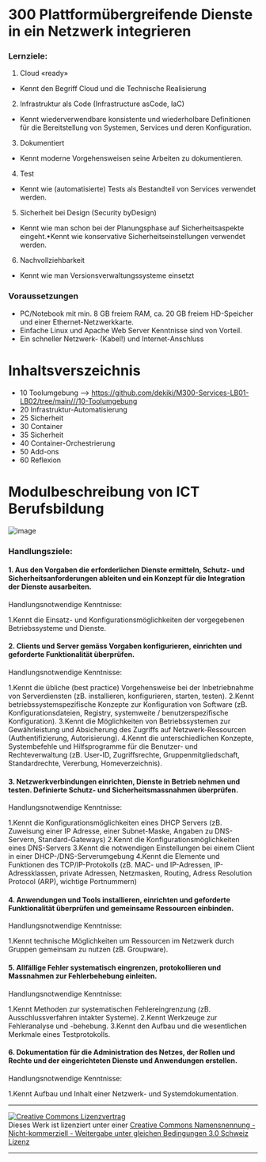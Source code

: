 # 300 Plattformübergreifende Dienste in ein Netzwerk integrieren

### Lernziele:
1. Cloud «ready» 
- Kennt den Begriff Cloud und die Technische Realisierung
2. Infrastruktur als Code (Infrastructure asCode, IaC)
- Kennt wiederverwendbare konsistente und wiederholbare Definitionen für die Bereitstellung von Systemen, Services und deren Konfiguration.
3. Dokumentiert
- Kennt moderne Vorgehensweisen seine Arbeiten zu dokumentieren.
4. Test
- Kennt wie (automatisierte) Tests als Bestandteil von Services verwendet werden.
5. Sicherheit bei Design (Security byDesign)
- Kennt wie man schon bei der Planungsphase auf Sicherheitsaspekte eingeht.•Kennt wie konservative Sicherheitseinstellungen verwendet werden.
6. Nachvollziehbarkeit
- Kennt wie man Versionsverwaltungssysteme einsetzt

### Voraussetzungen
- PC/Notebook mit min. 8 GB freiem RAM, ca. 20 GB freiem HD-Speicher und einer Ethernet-Netzwerkkarte.
- Einfache Linux und Apache Web Server Kenntnisse sind von Vorteil.
- Ein schneller Netzwerk- (Kabel!) und Internet-Anschluss

# Inhaltsverszeichnis
- 10 Toolumgebung --> https://github.com/dekiki/M300-Services-LB01-LB02/tree/main///10-Toolumgebung 
- 20 Infrastruktur-Automatisierung
- 25 Sicherheit
- 30 Container
- 35 Sicherheit
- 40 Container-Orchestrierung
- 50 Add-ons
- 60 Reflexion

# Modulbeschreibung von ICT Berufsbildung

![image](https://user-images.githubusercontent.com/91592611/173011081-0e430333-7e36-4ded-be11-d9a49250ae7d.png)

### Handlungsziele:

#### 1. Aus den Vorgaben die erforderlichen Dienste ermitteln, Schutz- und Sicherheitsanforderungen ableiten und ein Konzept für die Integration der Dienste ausarbeiten.

Handlungsnotwendige Kenntnisse:

  1.Kennt die Einsatz- und Konfigurationsmöglichkeiten der vorgegebenen Betriebssysteme und Dienste.

#### 2. Clients und Server gemäss Vorgaben konfigurieren, einrichten und geforderte Funktionalität überprüfen.

Handlungsnotwendige Kenntnisse:

  1.Kennt die übliche (best practice) Vorgehensweise bei der Inbetriebnahme von Serverdiensten (zB. installieren, konfigurieren, starten, testen).
  2.Kennt betriebssystemspezifische Konzepte zur Konfiguration von Software (zB. Konfigurationsdateien, Registry, systemweite / benutzerspezifische Konfiguration). 
  3.Kennt die Möglichkeiten von Betriebssystemen zur Gewährleistung und Absicherung des Zugriffs auf Netzwerk-Ressourcen (Authentifizierung, Autorisierung).
  4.Kennt die unterschiedlichen Konzepte, Systembefehle und Hilfsprogramme für die Benutzer- und Rechteverwaltung (zB. User-ID, Zugriffsrechte, Gruppenmitgliedschaft,     Standardrechte, Vererbung, Homeverzeichnis).

#### 3. Netzwerkverbindungen einrichten, Dienste in Betrieb nehmen und testen. Definierte Schutz- und Sicherheitsmassnahmen überprüfen.

Handlungsnotwendige Kenntnisse:

  1.Kennt die Konfigurationsmöglichkeiten eines DHCP Servers (zB. Zuweisung einer IP Adresse, einer Subnet-Maske, Angaben zu DNS-Servern, Standard-Gateways)
  2.Kennt die Konfigurationsmöglichkeiten eines DNS-Servers 
  3.Kennt die notwendigen Einstellungen bei einem Client in einer DHCP-/DNS-Serverumgebung
  4.Kennt die Elemente und Funktionen des TCP/IP-Protokolls (zB. MAC- und IP-Adressen, IP-Adressklassen, private Adressen, Netzmasken, Routing, Adress Resolution           Protocol (ARP), wichtige Portnummern)

#### 4. Anwendungen und Tools installieren, einrichten und geforderte Funktionalität überprüfen und gemeinsame Ressourcen einbinden.

Handlungsnotwendige Kenntnisse:

  1.Kennt technische Möglichkeiten um Ressourcen im Netzwerk durch Gruppen gemeinsam zu nutzen (zB. Groupware).

#### 5. Allfällige Fehler systematisch eingrenzen, protokollieren und Massnahmen zur Fehlerbehebung einleiten.

Handlungsnotwendige Kenntnisse:

  1.Kennt Methoden zur systematischen Fehlereingrenzung (zB. Ausschlussverfahren intakter Systeme).
  2.Kennt Werkzeuge zur Fehleranalyse und -behebung.
  3.Kennt den Aufbau und die wesentlichen Merkmale eines Testprotokolls.

#### 6. Dokumentation für die Administration des Netzes, der Rollen und Rechte und der eingerichteten Dienste und Anwendungen erstellen.

Handlungsnotwendige Kenntnisse:

  1.Kennt Aufbau und Inhalt einer Netzwerk- und Systemdokumentation.



- - -
<a rel="license" href="http://creativecommons.org/licenses/by-nc-sa/3.0/ch/"><img alt="Creative Commons Lizenzvertrag" style="border-width:0" src="https://i.creativecommons.org/l/by-nc-sa/3.0/ch/88x31.png" /></a><br />Dieses Werk ist lizenziert unter einer <a rel="license" href="http://creativecommons.org/licenses/by-nc-sa/3.0/ch/">Creative Commons Namensnennung - Nicht-kommerziell - Weitergabe unter gleichen Bedingungen 3.0 Schweiz Lizenz</a>

- - -

